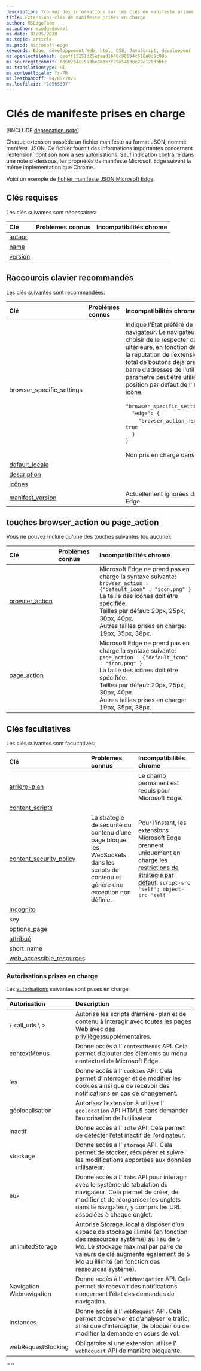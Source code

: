 ```yaml
---
description: Trouvez des informations sur les clés de manifeste prises en charge et leurs problèmes connus/compatibilités chrome.
title: Extensions-clés de manifeste prises en charge
author: MSEdgeTeam
ms.author: msedgedevrel
ms.date: 03/05/2020
ms.topic: article
ms.prod: microsoft-edge
keywords: Edge, développement Web, html, CSS, JavaScript, développeur
ms.openlocfilehash: deeff12251d25efaed1b40c98594c616a0d9c99a
ms.sourcegitcommit: 6860234c25a8be863b7f29a54838e78e120dbb62
ms.translationtype: MT
ms.contentlocale: fr-FR
ms.lasthandoff: 04/09/2020
ms.locfileid: "10565397"
---
```

# Clés de manifeste prises en charge  

[!INCLUDE [deprecation-note](../includes/deprecation-note.md)]  

Chaque extension possède un fichier manifeste au format JSON, nommé manifest. JSON. Ce fichier fournit des informations importantes concernant l’extension, dont son nom à ses autorisations. Sauf indication contraire dans une note ci-dessous, les propriétés de manifeste Microsoft Edge suivent la même implémentation que Chrome.

Voici un exemple de [fichier manifeste JSON Microsoft Edge](./supported-manifest-keys/json-manifest-example.md).

## Clés requises

Les clés suivantes sont nécessaires:

Clé | Problèmes connus | Incompatibilités chrome
:------------ | :------------- | :--------------
[auteur](https://developer.mozilla.org/Add-ons/WebExtensions/manifest.json/author)  | | 
[name](https://developer.mozilla.org/docs/Mozilla/Add-ons/WebExtensions/manifest.json/name) | | |
[version](https://developer.mozilla.org/docs/Mozilla/Add-ons/WebExtensions/manifest.json/version) | | |

## Raccourcis clavier recommandés

Les clés suivantes sont recommandées:

Clé | Problèmes connus | Incompatibilités chrome
:------------ | :------------- | :--------------
browser_specific_settings | | Indique l’État préféré de l’extension dans le navigateur. Le navigateur peut ou non choisir de le respecter dans une version ultérieure, en fonction de facteurs tels que la réputation de l’extension ou le nombre total de boutons déjà présents dans la barre d’adresses de l’utilisateur. Ce paramètre peut être utilisé pour indiquer la position par défaut de l' `browserAction` icône. </br></br> `"browser_specific_settings": {`</br>&nbsp;&nbsp;&nbsp;&nbsp;`"edge": {`</br>&nbsp;&nbsp;&nbsp;&nbsp;&nbsp;&nbsp;&nbsp;&nbsp;`"browser_action_next_to_addressbar": true`</br>&nbsp;&nbsp;&nbsp;&nbsp;`}`</br>`}` </br></br> Non pris en charge dans Chrome.|
[default_locale](https://developer.mozilla.org/Add-ons/WebExtensions/manifest.json/default_locale)| | |
[description](https://developer.mozilla.org/docs/Mozilla/Add-ons/WebExtensions/manifest.json/description) | | |
[icônes](https://developer.mozilla.org/docs/Mozilla/Add-ons/WebExtensions/manifest.json/icons) | | |
[manifest_version](https://developer.mozilla.org/docs/Mozilla/Add-ons/WebExtensions/manifest.json/manifest_version) | | Actuellement ignorées dans Microsoft Edge.



## touches browser_action ou page_action

Vous ne pouvez inclure qu’une des touches suivantes (ou aucune):

Clé | Problèmes connus | Incompatibilités chrome
:------------ | :------------- | :--------------
[browser_action](https://developer.mozilla.org/docs/Mozilla/Add-ons/WebExtensions/manifest.json/browser_action)  | | Microsoft Edge ne prend pas en charge la syntaxe suivante:  `browser_action : {"default_icon" : "icon.png" }`   <br/>La taille des icônes doit être spécifiée. <br/>Tailles par défaut: 20px, 25px, 30px, 40px. <br/> Autres tailles prises en charge: 19px, 35px, 38px.|
[page_action](https://developer.mozilla.org/docs/Mozilla/Add-ons/WebExtensions/manifest.json/page_action) | | Microsoft Edge ne prend pas en charge la syntaxe suivante:  `page_action : {"default_icon" : "icon.png" }`   <br/>La taille des icônes doit être spécifiée. <br/>Tailles par défaut: 20px, 25px, 30px, 40px. <br/>Autres tailles prises en charge: 19px, 35px, 38px.|

## Clés facultatives

Les clés suivantes sont facultatives:

Clé | Problèmes connus | Incompatibilités chrome
:------------ | :------------- | :--------------
[arrière-plan](https://developer.mozilla.org/docs/Mozilla/Add-ons/WebExtensions/manifest.json/background) | | Le champ permanent est requis pour Microsoft Edge.
[content_scripts](https://developer.mozilla.org/docs/Mozilla/Add-ons/WebExtensions/manifest.json/content_scripts)  | | |
[content_security_policy](https://developer.mozilla.org/Add-ons/WebExtensions/manifest.json/content_security_policy)  | La stratégie de sécurité du contenu d’une page bloque les WebSockets dans les scripts de contenu et génère une exception non définie. | Pour l’instant, les extensions Microsoft Edge prennent uniquement en charge les [restrictions de stratégie par défaut](https://developer.mozilla.org/Add-ons/WebExtensions/Content_Security_Policy#Default_content_security_policy): `script-src 'self'; object-src 'self'` |
[Incognito](https://developer.mozilla.org/Add-ons/WebExtensions/manifest.json/incognito) | | | 
key  | | |
options_page | | |
[attribué](https://developer.mozilla.org/docs/Mozilla/Add-ons/WebExtensions/manifest.json/permissions)  | | |
short_name  | | |
[web_accessible_resources](https://developer.mozilla.org/docs/Mozilla/Add-ons/WebExtensions/manifest.json/web_accessible_resources) | | |

### Autorisations prises en charge
Les [autorisations](https://developer.mozilla.org/docs/Mozilla/Add-ons/WebExtensions/manifest.json/permissions) suivantes sont prises en charge:


| Autorisation         | Description                                                                                                                                                                                                                                                                         |
|:-------------------|:------------------------------------------------------------------------------------------------------------------------------------------------------------------------------------------------------------------------------------------------------------------------------------|
| \ <all_urls \ >       | Autorise les scripts d’arrière-plan et de contenu à interagir avec toutes les pages Web avec [des privilèges](https://developer.mozilla.org/Add-ons/WebExtensions/manifest.json/permissions#Host_permissions)supplémentaires.                                                                                  |
| contextMenus       | Donne accès à l' `contextMenus` API. Cela permet d’ajouter des éléments au menu contextuel de Microsoft Edge.                                                                                                                                                                                     |
| les            | Donne accès à l' `cookies` API. Cela permet d’interroger et de modifier les cookies ainsi que de recevoir des notifications en cas de changement.                                                                                                                                                           |
| géolocalisation        | Autorisez l’extension à utiliser l' `geolocation` API HTML5 sans demander l’autorisation de l’utilisateur.                                                                                                                                                                                   |
| inactif               | Donne accès à l' `idle` API. Cela permet de détecter l’état inactif de l’ordinateur.                                                                                                                                                                                    |
| stockage            | Donne accès à l' `storage` API. Cela permet de stocker, récupérer et suivre les modifications apportées aux données utilisateur.                                                                                                                                                                             |
| eux               | Donne accès à l' `tabs` API pour interagir avec le système de tabulation du navigateur. Cela permet de créer, de modifier et de réorganiser les onglets dans le navigateur, y compris les URL associées à chaque onglet.                                                                                       |
| unlimitedStorage   | Autorise [Storage. local](https://developer.mozilla.org/Add-ons/WebExtensions/API/storage/local) à disposer d’un espace de stockage illimité (en fonction des ressources système) au lieu de 5 Mo. Le stockage maximal par paire de valeurs de clé augmente également de 5 Mo au illimité (en fonction des ressources système). |
| Navigation Webnavigation      | Donne accès à l' `webNavigation` API. Cela permet de recevoir des notifications concernant l’état des demandes de navigation.                                                                                                                                                              |
| Instances         | Donne accès à l' `webRequest` API. Cela permet d’observer et d’analyser le trafic, ainsi que d’intercepter, de bloquer ou de modifier la demande en cours de vol.                                                                                                                               |
| webRequestBlocking | Obligatoire si une extension utilise l' `webRequest` API de manière bloquante.                                                                                                                                                                                                           |

'""'
